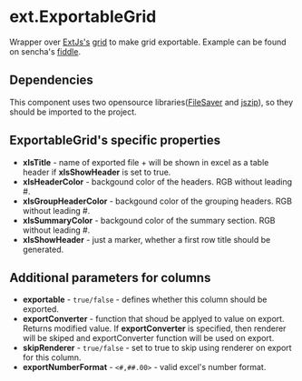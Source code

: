# ext.ExportableGrid
Wrapper over [ExtJs's](https://www.sencha.com/products/extjs/#overview) [grid](http://docs.sencha.com/extjs/6.0/6.0.1-classic/#!/api/Ext.grid.Panel) to make grid exportable. Example can be found on sencha's [fiddle](https://fiddle.sencha.com/#fiddle/t37).

Dependencies
------------
This component uses two opensource libraries([FileSaver](https://github.com/eligrey/FileSaver.js) and [jszip](https://github.com/Stuk/jszip)), so they should be imported to the project.

ExportableGrid's specific properties
--------------------------
- **xlsTitle** - name of exported file + will be shown in excel as a table header if **xlsShowHeader** is set to true.
- **xlsHeaderColor** - backgound color of the headers. RGB without leading #.
- **xlsGroupHeaderColor** - backgound color of the grouping headers. RGB without leading #.
- **xlsSummaryColor** - backgound color of the summary section. RGB without leading #.
- **xlsShowHeader** - just a marker, whether a first row title should be generated.

Additional parameters for columns
---------------------------------
- **exportable** - `true/false` - defines whether this column should be exported. 
- **exportConverter** - function that shoud be applyed to value on export. Returns modified value. If **exportConverter** is specified, then renderer will be skiped and exportConverter function will be used on export. 
- **skipRenderer** - `true/false` - set to true to skip using renderer on export for this column. 
- **exportNumberFormat** - `<#,##.00>` - valid excel's number format.

